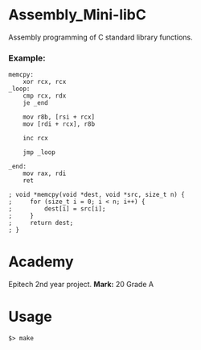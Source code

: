 # Assembly_Mini-libC
Assembly programming of C standard library functions.

### Example:
```
memcpy:
    xor rcx, rcx
_loop:
    cmp rcx, rdx
    je _end

    mov r8b, [rsi + rcx]
    mov [rdi + rcx], r8b

    inc rcx

    jmp _loop

_end:
    mov rax, rdi
    ret

; void *memcpy(void *dest, void *src, size_t n) {
;     for (size_t i = 0; i < n; i++) {
;         dest[i] = src[i];
;     }
;     return dest;
; }
```

# Academy
Epitech 2nd year project.
__Mark:__ 20 Grade A

# Usage

`$> make`
